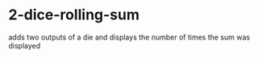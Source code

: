 # 2-dice-rolling-sum
adds two outputs of a die and displays the number of times the sum was displayed
